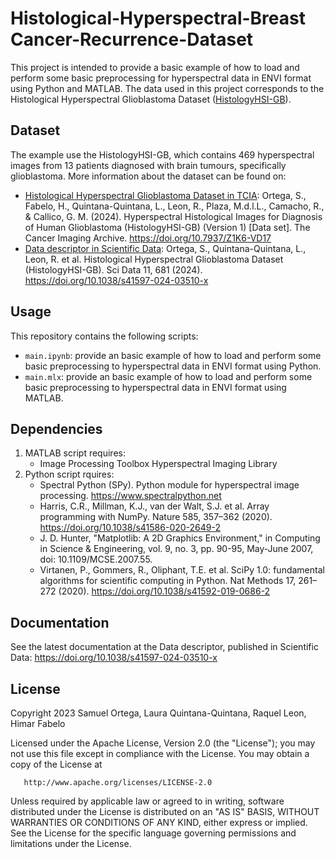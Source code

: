 # Histological-Hyperspectral-Breast Cancer-Recurrence-Dataset
This project is intended to provide a basic example of how to load and perform some basic preprocessing for hyperspectral data in ENVI format using Python and MATLAB. The data used in this project corresponds to the Histological Hyperspectral Glioblastoma Dataset ([HistologyHSI-GB](https://doi.org/10.1038/s41597-024-03510-x)).

## Dataset 

The example use the HistologyHSI-GB, which contains 469 hyperspectral images from 13 patients diagnosed with brain tumours, specifically glioblastoma. More information about the dataset can be found on:

- [Histological Hyperspectral Glioblastoma Dataset in TCIA](https://doi.org/10.7937/Z1K6-VD17): Ortega, S., Fabelo, H., Quintana-Quintana, L., Leon, R., Plaza, M.d.l.L., Camacho, R., & Callico, G. M. (2024). Hyperspectral Histological Images for Diagnosis of Human Glioblastoma (HistologyHSI-GB) (Version 1) [Data set]. The Cancer Imaging Archive. https://doi.org/10.7937/Z1K6-VD17
- [Data descriptor in Scientific Data](https://doi.org/10.1038/s41597-024-03510-x): Ortega, S., Quintana-Quintana, L., Leon, R. et al. Histological Hyperspectral Glioblastoma Dataset (HistologyHSI-GB). Sci Data 11, 681 (2024). https://doi.org/10.1038/s41597-024-03510-x

## Usage

This repository contains the following scripts:
* `main.ipynb`: provide an basic example of how to load and perform some basic preprocessing to hyperspectral data in ENVI format using Python.
* `main.mlx`: provide an basic example of how to load and perform some basic preprocessing to hyperspectral data in ENVI format using MATLAB.

## Dependencies

1. MATLAB script requires:
   - Image Processing Toolbox Hyperspectral Imaging Library
2. Python script rquires:
   - Spectral Python (SPy). Python module for hyperspectral image processing. https://www.spectralpython.net
   - Harris, C.R., Millman, K.J., van der Walt, S.J. et al. Array programming with NumPy. Nature 585, 357–362 (2020). https://doi.org/10.1038/s41586-020-2649-2
   - J. D. Hunter, "Matplotlib: A 2D Graphics Environment," in Computing in Science & Engineering, vol. 9, no. 3, pp. 90-95, May-June 2007, doi: 10.1109/MCSE.2007.55.
   - Virtanen, P., Gommers, R., Oliphant, T.E. et al. SciPy 1.0: fundamental algorithms for scientific computing in Python. Nat Methods 17, 261–272 (2020). https://doi.org/10.1038/s41592-019-0686-2

## Documentation

See the latest documentation at the Data descriptor, published in Scientific Data: https://doi.org/10.1038/s41597-024-03510-x

## License

Copyright 2023 Samuel Ortega, Laura Quintana-Quintana, Raquel Leon, Himar Fabelo

   Licensed under the Apache License, Version 2.0 (the "License");
   you may not use this file except in compliance with the License.
   You may obtain a copy of the License at

       http://www.apache.org/licenses/LICENSE-2.0

   Unless required by applicable law or agreed to in writing, software
   distributed under the License is distributed on an "AS IS" BASIS,
   WITHOUT WARRANTIES OR CONDITIONS OF ANY KIND, either express or implied.
   See the License for the specific language governing permissions and
   limitations under the License.
